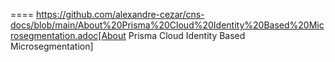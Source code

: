 ==== https://github.com/alexandre-cezar/cns-docs/blob/main/About%20Prisma%20Cloud%20Identity%20Based%20Microsegmentation.adoc[About Prisma Cloud Identity Based Microsegmentation]
